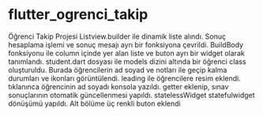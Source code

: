 # flutter_ogrenci_takip

Öğrenci Takip Projesi
Listview.builder ile dinamik liste alındı.
Sonuç hesaplama işlemi ve sonuç mesajı ayrı bir fonksiyona çevrildi.
BuildBody fonksiyonu ile column içinde yer alan liste ve buton ayrı bir widget olarak tanımlandı.
student.dart dosyası ile models dizini altında bir öğrenci class oluşturuldu.
Burada öğrencilerin ad soyad ve notları ile geçip kalma durumları ve ikonları görüntülendi.
leading ile öğrencilere resim eklendi.
tıklanınca öğrencinin ad soyadı konsola yazıldı.
getter eklenip, sınav sonuçlarının otomatik güncellenmesi yapıldı.
statelessWidget statefulwidget dönüşümü yapıldı.
Alt bölüme üç renkli buton eklendi